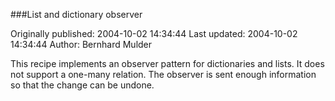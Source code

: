 ###List and dictionary observer

Originally published: 2004-10-02 14:34:44
Last updated: 2004-10-02 14:34:44
Author: Bernhard Mulder

This recipe implements an observer pattern for dictionaries and lists. It does not support a one-many relation. The observer is sent enough information so that the change can be undone.